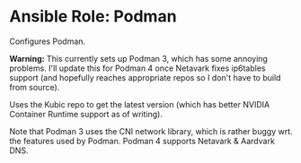 # Ansible Role: Podman

Configures Podman.

**Warning:** This currently sets up Podman 3, which has some annoying problems. I'll update this for Podman 4 once Netavark fixes ip6tables support (and hopefully reaches appropriate repos so I don't have to build from source).

Uses the Kubic repo to get the latest version (which has better NVIDIA Container Runtime support as of writing).

Note that Podman 3 uses the CNI network library, which is rather buggy wrt. the features used by Podman. Podman 4 supports Netavark & Aardvark DNS.
